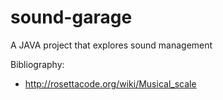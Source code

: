 # sound-garage
A JAVA project that explores sound management

Bibliography:

* http://rosettacode.org/wiki/Musical_scale
